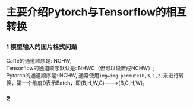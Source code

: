 
# 主要介绍Pytorch与Tensorflow的相互转换

### 1 模型输入的图片格式问题
Caffe的通道顺序是: NCHW;<br>
Tensorflow的通道顺序默认是: NHWC（但可以设置成NCHW）;<br>
Pytorch的通道顺序是: NCHW, 通常使用`img=img.permute(0,3,1,2)`来进行转换，第一个维度0表示Batch，即(B,H,W,C)--->(B,C,H,W)。<br>

### 2 

